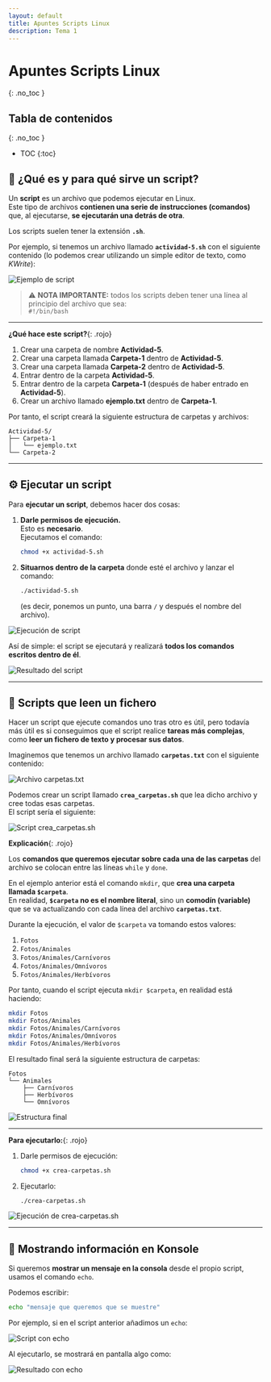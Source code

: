 ```yaml
---
layout: default
title: Apuntes Scripts Linux
description: Tema 1
---
```


# Apuntes Scripts Linux
{: .no_toc }

## Tabla de contenidos
{: .no_toc }

* TOC
{:toc}

## 🧠 ¿Qué es y para qué sirve un script?

Un **script** es un archivo que podemos ejecutar en Linux.  
Este tipo de archivos **contienen una serie de instrucciones (comandos)** que, al ejecutarse, **se ejecutarán una detrás de otra**.

Los scripts suelen tener la extensión **`.sh`**.

Por ejemplo, si tenemos un archivo llamado **`actividad-5.sh`** con el siguiente contenido (lo podemos crear utilizando un simple editor de texto, como *KWrite*):

![Ejemplo de script](./capturas/apuntes_scripts_1.png)

> ⚠️ **NOTA IMPORTANTE:** todos los scripts deben tener una línea al principio del archivo que sea:  
> `#!/bin/bash`

---

**¿Qué hace este script?**{: .rojo}

1. Crear una carpeta de nombre **Actividad-5**.  
2. Crear una carpeta llamada **Carpeta-1** dentro de **Actividad-5**.  
3. Crear una carpeta llamada **Carpeta-2** dentro de **Actividad-5**.  
4. Entrar dentro de la carpeta **Actividad-5**.  
5. Entrar dentro de la carpeta **Carpeta-1** (después de haber entrado en **Actividad-5**).  
6. Crear un archivo llamado **ejemplo.txt** dentro de **Carpeta-1**.

Por tanto, el script creará la siguiente estructura de carpetas y archivos:

```
Actividad-5/
├── Carpeta-1
│   └── ejemplo.txt
└── Carpeta-2
```

---

## ⚙️ Ejecutar un script

Para **ejecutar un script**, debemos hacer dos cosas:

1. **Darle permisos de ejecución.**  
   Esto es **necesario**.  
   Ejecutamos el comando:

   ```bash
   chmod +x actividad-5.sh
   ```

2. **Situarnos dentro de la carpeta** donde esté el archivo y lanzar el comando:

   ```bash
   ./actividad-5.sh
   ```

   (es decir, ponemos un punto, una barra `/` y después el nombre del archivo).

![Ejecución de script](./capturas/apuntes_scripts_2.png)

Así de simple: el script se ejecutará y realizará **todos los comandos escritos dentro de él**.

![Resultado del script](./capturas/apuntes_scripts_3.png)

---

## 📁 Scripts que leen un fichero

Hacer un script que ejecute comandos uno tras otro es útil, pero todavía más útil es si conseguimos que el script realice **tareas más complejas**, como **leer un fichero de texto y procesar sus datos**.

Imaginemos que tenemos un archivo llamado **`carpetas.txt`** con el siguiente contenido:

![Archivo carpetas.txt](./capturas/apuntes_scripts_4.png)

Podemos crear un script llamado **`crea_carpetas.sh`** que lea dicho archivo y cree todas esas carpetas.  
El script sería el siguiente:

![Script crea_carpetas.sh](./capturas/apuntes_scripts_5.png)

**Explicación**{: .rojo}

Los **comandos que queremos ejecutar sobre cada una de las carpetas** del archivo se colocan entre las líneas `while` y `done`.

En el ejemplo anterior está el comando `mkdir`, que **crea una carpeta llamada `$carpeta`**.  
En realidad, **`$carpeta` no es el nombre literal**, sino un **comodín (variable)** que se va actualizando con cada línea del archivo **`carpetas.txt`**.

Durante la ejecución, el valor de `$carpeta` va tomando estos valores:

1. `Fotos`  
2. `Fotos/Animales`  
3. `Fotos/Animales/Carnívoros`  
4. `Fotos/Animales/Omnívoros`  
5. `Fotos/Animales/Herbívoros`

Por tanto, cuando el script ejecuta `mkdir $carpeta`, en realidad está haciendo:

```bash
mkdir Fotos
mkdir Fotos/Animales
mkdir Fotos/Animales/Carnívoros
mkdir Fotos/Animales/Omnívoros
mkdir Fotos/Animales/Herbívoros
```

El resultado final será la siguiente estructura de carpetas:

```
Fotos
└── Animales
    ├── Carnívoros
    ├── Herbívoros
    └── Omnívoros
```

![Estructura final](./capturas/apuntes_scripts_7.png)

---

**Para ejecutarlo:**{: .rojo}

1. Darle permisos de ejecución:

   ```bash
   chmod +x crea-carpetas.sh
   ```

2. Ejecutarlo:

   ```bash
   ./crea-carpetas.sh
   ```

![Ejecución de crea-carpetas.sh](./capturas/apuntes_scripts_6.png)


---

## 💬 Mostrando información en Konsole

Si queremos **mostrar un mensaje en la consola** desde el propio script, usamos el comando `echo`.

Podemos escribir:

```bash
echo "mensaje que queremos que se muestre"
```

Por ejemplo, si en el script anterior añadimos un `echo`:

![Script con echo](./capturas/apuntes_scripts_8.png)

Al ejecutarlo, se mostrará en pantalla algo como:

![Resultado con echo](./capturas/apuntes_scripts_9.png)
